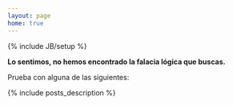 ```yaml
---
layout: page
home: true
---
```

{% include JB/setup %}

**Lo sentimos, no hemos encontrado la falacia lógica que buscas.**

Prueba con alguna de las siguientes:

{% include posts_description %}